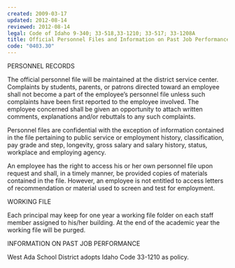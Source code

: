 ```yaml
---
created: 2009-03-17
updated: 2012-08-14
reviewed: 2012-08-14
legal: Code of Idaho 9-340; 33-518,33-1210; 33-517; 33-1208A
title: Official Personnel Files and Information on Past Job Performance
code: "0403.30"
---
```


PERSONNEL RECORDS

The official personnel file will be maintained at the district service center. Complaints by students, parents, or patrons directed toward an employee shall not become a part of the employee’s personnel file unless such complaints have been first reported to the employee involved. The employee concerned shall be given an opportunity to attach written comments, explanations and/or rebuttals to any such complaints.

Personnel files are confidential with the exception of information contained in the file pertaining to public service or employment history, classification, pay grade and step, longevity, gross salary and salary history, status, workplace and employing agency.

An employee has the right to access his or her own personnel file upon request and shall, in a timely manner, be provided copies of materials contained in the file. However, an employee is not entitled to access letters of recommendation or material used to screen and test for employment.

WORKING FILE

Each principal may keep for one year a working file folder on each staff member assigned to his/her building. At the end of the academic year the working file will be purged.

INFORMATION ON PAST JOB PERFORMANCE

West Ada School District adopts Idaho Code 33-1210 as policy.

